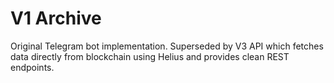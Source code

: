 # V1 Archive

Original Telegram bot implementation. Superseded by V3 API which fetches data directly from blockchain using Helius and provides clean REST endpoints. 